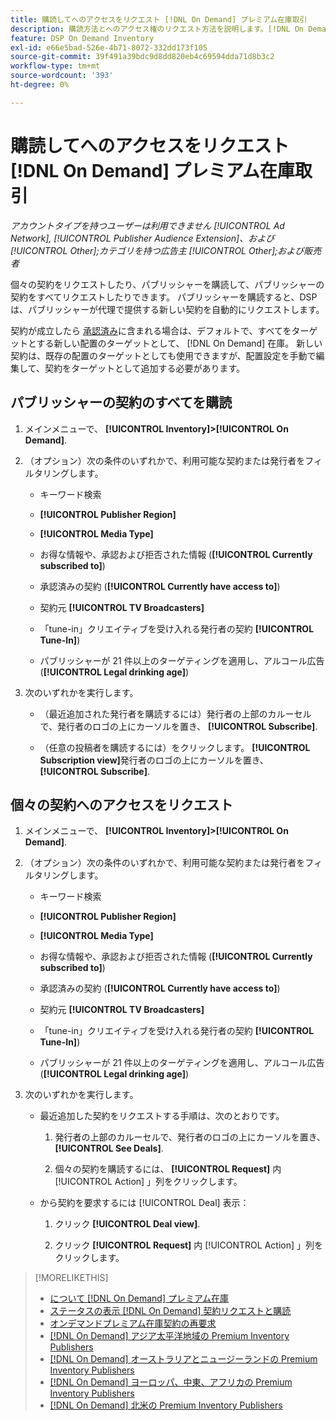 ```yaml
---
title: 購読してへのアクセスをリクエスト [!DNL On Demand] プレミアム在庫取引
description: 購読方法とへのアクセス権のリクエスト方法を説明します。[!DNL On Demand] 契約
feature: DSP On Demand Inventory
exl-id: e66e5bad-526e-4b71-8072-332dd173f105
source-git-commit: 39f491a39bdc9d8dd820eb4c69594dda71d8b3c2
workflow-type: tm+mt
source-wordcount: '393'
ht-degree: 0%

---
```


# 購読してへのアクセスをリクエスト [!DNL On Demand] プレミアム在庫取引

*アカウントタイプを持つユーザーは利用できません [!UICONTROL Ad Network], [!UICONTROL Publisher Audience Extension]、および [!UICONTROL Other];カテゴリを持つ広告主 [!UICONTROL Other];および販売者*

個々の契約をリクエストしたり、パブリッシャーを購読して、パブリッシャーの契約をすべてリクエストしたりできます。 パブリッシャーを購読すると、DSPは、パブリッシャーが代理で提供する新しい契約を自動的にリクエストします。

契約が成立したら [承認済み](/help/dsp/inventory/on-demand-inventory-view-status.md)に含まれる場合は、デフォルトで、すべてをターゲットとする新しい配置のターゲットとして、 [!DNL On Demand] 在庫。 新しい契約は、既存の配置のターゲットとしても使用できますが、配置設定を手動で編集して、契約をターゲットとして追加する必要があります。

## パブリッシャーの契約のすべてを購読

1. メインメニューで、 **[!UICONTROL Inventory]>[!UICONTROL On Demand]**.

1. （オプション）次の条件のいずれかで、利用可能な契約または発行者をフィルタリングします。

   * キーワード検索

   * **[!UICONTROL Publisher Region]**

   * **[!UICONTROL Media Type]**

   * お得な情報や、承認および拒否された情報 (**[!UICONTROL Currently subscribed to]**)

   * 承認済みの契約 (**[!UICONTROL Currently have access to]**)

   * 契約元 **[!UICONTROL TV Broadcasters]**

   * 「tune-in」クリエイティブを受け入れる発行者の契約
      **[!UICONTROL Tune-In]**)

   * パブリッシャーが 21 件以上のターゲティングを適用し、アルコール広告 (**[!UICONTROL Legal drinking age]**)

1. 次のいずれかを実行します。

   * （最近追加された発行者を購読するには）発行者の上部のカルーセルで、発行者のロゴの上にカーソルを置き、 **[!UICONTROL Subscribe]**.

   * （任意の投稿者を購読するには）をクリックします。 **[!UICONTROL Subscription view]**&#x200B;発行者のロゴの上にカーソルを置き、 **[!UICONTROL Subscribe]**.

## 個々の契約へのアクセスをリクエスト

1. メインメニューで、 **[!UICONTROL Inventory]>[!UICONTROL On Demand]**.

1. （オプション）次の条件のいずれかで、利用可能な契約または発行者をフィルタリングします。

   * キーワード検索

   * **[!UICONTROL Publisher Region]**

   * **[!UICONTROL Media Type]**

   * お得な情報や、承認および拒否された情報 (**[!UICONTROL Currently subscribed to]**)

   * 承認済みの契約 (**[!UICONTROL Currently have access to]**)

   * 契約元 **[!UICONTROL TV Broadcasters]**

   * 「tune-in」クリエイティブを受け入れる発行者の契約
      **[!UICONTROL Tune-In]**)

   * パブリッシャーが 21 件以上のターゲティングを適用し、アルコール広告 (**[!UICONTROL Legal drinking age]**)

1. 次のいずれかを実行します。

   * 最近追加した契約をリクエストする手順は、次のとおりです。

      1. 発行者の上部のカルーセルで、発行者のロゴの上にカーソルを置き、 **[!UICONTROL See Deals]**.

      1. 個々の契約を購読するには、 **[!UICONTROL Request]** 内 [!UICONTROL Action] 」列をクリックします。
   * から契約を要求するには [!UICONTROL Deal] 表示：

      1. クリック **[!UICONTROL Deal view]**.

      1. クリック **[!UICONTROL Request]** 内 [!UICONTROL Action] 」列をクリックします。


>[!MORELIKETHIS]
>
>* [について [!DNL On Demand] プレミアム在庫](on-demand-inventory-about.md)
>* [ステータスの表示 [!DNL On Demand] 契約リクエストと購読](on-demand-inventory-view-status.md)
>* [オンデマンドプレミアム在庫契約の再要求](on-demand-inventory-rerequest.md)
>* [[!DNL On Demand] アジア太平洋地域の Premium Inventory Publishers](on-demand-inventory-publishers-apac.md)
>* [[!DNL On Demand] オーストラリアとニュージーランドの Premium Inventory Publishers](on-demand-inventory-publishers-anz.md)
>* [[!DNL On Demand] ヨーロッパ、中東、アフリカの Premium Inventory Publishers](on-demand-inventory-publishers-emea.md)
>* [[!DNL On Demand] 北米の Premium Inventory Publishers](on-demand-inventory-publishers-na.md)

